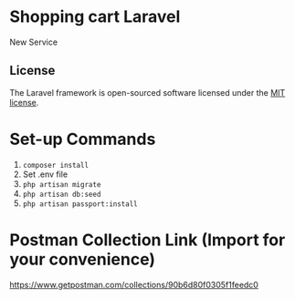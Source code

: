 # Shopping cart Laravel
New Service

## License

The Laravel framework is open-sourced software licensed under the [MIT license](https://opensource.org/licenses/MIT).


# Set-up Commands
1. `composer install`
2. Set .env file
3. `php artisan migrate`
4. `php artisan db:seed`
5. `php artisan passport:install`

# Postman Collection Link (Import for your convenience)
https://www.getpostman.com/collections/90b6d80f0305f1feedc0

